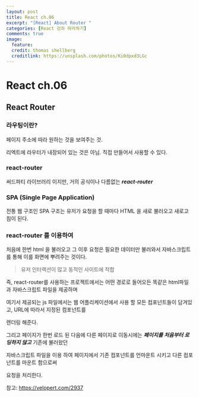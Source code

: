 ```yaml
---
layout: post
title: React ch.06
excerpt: "[React] About Router "
categories: [React 강좌 따라하기]
comments: true
image:
  feature:
  credit: thomas shellberg
  creditlink: https://unsplash.com/photos/Ki0dpxd3LGc
---
```


# React ch.06

## React Router

### 라우팅이란?

  페이지 주소에 따라 원하는 것을 보여주는 것.


  리엑트에 라우터가 내장되어 있는 것은 아님.
  직접 만들어서 사용할 수 있다.

### react-router

  써드파티 라이브러리 이지만, 거의 공식이나 다름없는 ***react-router***


### SPA (Single Page Application)

  전통 웹 구조인 SPA 구조는 유저가 요청을 할 때마다 HTML 을 새로 불러오고 새로고침이 된다.


### react-router 를 이용하여

  처음에 한번 html 을 불러오고 그 이후 요청은 필요한 데이터만 불러와서 자바스크립트를 통해 이를 화면에 뿌려주는 것이다.
  > 유저 인터랙션이 많고 동적인 사이트에 적합


즉, react-router를 사용하는 프로젝트에서는 어떤 경로로 들어오든 똑같은 html파일과 자바스크립트 파일을 제공하며

여기서 제공되는 js 파일에서는 웹 어플리케이션에서 사용 할 모든 컴포넌트들이 담겨있고, URL에 따라서 지정된 컴포넌트를

렌더링 해준다.

그리고 페이지가 한번 로드 된 다음에 다른 페이지로 이동시에는 ***페이지를 처음부터 로딩하지 않고*** 기존에 불러왔던

자바스크립트 파일을 이용 하여 페이지에서 기존 컴포넌트를 언마운트 시키고 다른 컴포넌트를 마운트 함으로써

요청을 처리한다.


참고: https://velopert.com/2937
